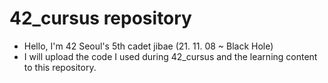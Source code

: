 # 42_cursus repository

- Hello, I'm 42 Seoul's 5th cadet jibae (21. 11. 08 ~ Black Hole)
- I will upload the code I used during 42_cursus and the learning content to this repository.
